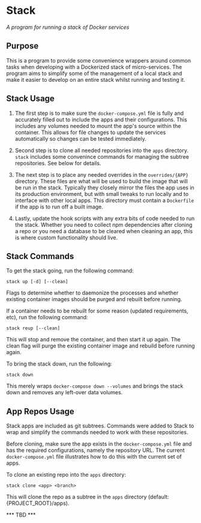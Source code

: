 Stack
=========

*A program for running a stack of Docker services*


Purpose
-------

This is a program to provide some convenience wrappers around common tasks
when developing with a Dockerized stack of micro-services. The program aims
to simplify some of the management of a local stack and make it easier to
develop on an entire stack whilst running and testing it.

Stack Usage
-----

1. The first step is to make sure the `docker-compose.yml` file is fully
and accurately filled out to include the apps and their configurations.
This includes any volumes needed to mount the app's source within the
container. This allows for file changes to update the services
automatically so changes can be tested immediately.

2. Second step is to clone all needed repositories into the `apps` directory.
`stack` includes some convenince commands for managing the subtree
repositories. See below for details.

3. The next step is to place any needed overrides in the `overrides/{APP}`
directory. These files are what will be used to build the image that
will be run in the stack. Typically they closely mirror the files
the app uses in its production environment, but with small tweaks to
run locally and to interface with other local apps. This directory
must contain a `Dockerfile` if the app is to run off a built image.

4. Lastly, update the hook scripts with any extra bits of code
needed to run the stack. Whether you need to collect npm
dependencies after cloning a repo or you need a database to
be cleared when cleaning an app, this is where custom functionality
should live.

Stack Commands
-----

To get the stack going, run the following command:

`stack up [-d] [--clean]`

Flags to determine whether to daemonize the processes and whether existing
container images should be purged and rebuilt before running.

If a container needs to be rebuilt for some reason (updated requirements, etc),
run the following command:

`stack reup [--clean]`

This will stop and remove the container, and then start it up again. The clean
flag will purge the existing container image and rebuild before running again.

To bring the stack down, run the following:

`stack down`

This merely wraps `docker-compose down --volumes` and brings the stack down
and removes any left-over data volumes.


App Repos Usage
-----

Stack apps are included as git subtrees. Commands were added to Stack to
wrap and simplify the commands needed to work with these repositories.

Before cloning, make sure the app exists in the `docker-compose.yml` file
and has the required configurations, namely the repository URL. The current
`docker-compose.yml` file illustrates how to do this with the current set
of apps.

To clone an existing repo into the `apps` directory:

`stack clone <app> <branch>`

This will clone the repo as a subtree in the `apps` directory
(default: {PROJECT_ROOT}/apps).

*** TBD ***

